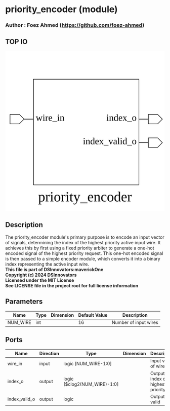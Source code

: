 # priority_encoder (module)

### Author : Foez Ahmed (https://github.com/foez-ahmed)

## TOP IO
<img src="./priority_encoder_top.svg">

## Description

The priority_encoder module's primary purpose is to encode an input vector of signals, determining
the index of the highest priority active input wire. It achieves this by first using a fixed
priority arbiter to generate a one-hot encoded signal of the highest priority request. This one-hot
encoded signal is then passed to a simple encoder module, which converts it into a binary index
representing the active input wire.
<br>**This file is part of DSInnovators:maverickOne**
<br>**Copyright (c) 2024 DSInnovators**
<br>**Licensed under the MIT License**
<br>**See LICENSE file in the project root for full license information**

## Parameters
|Name|Type|Dimension|Default Value|Description|
|-|-|-|-|-|
|NUM_WIRE|int||16|Number of input wires|

## Ports
|Name|Direction|Type|Dimension|Description|
|-|-|-|-|-|
|wire_in|input|logic [NUM_WIRE-1:0]||Input vector of wires|
|index_o|output|logic [$clog2(NUM_WIRE)-1:0]||Output index of the highest priority wire|
|index_valid_o|output|logic||Output is valid|
